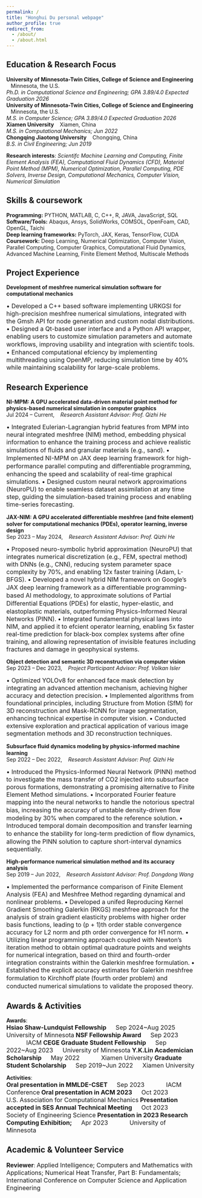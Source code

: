 ```yaml
---
permalink: /
title: "Honghui Du personal webpage"
author_profile: true
redirect_from: 
  - /about/
  - /about.html
---
```



Education & Research Focus
------
**University of Minnesota-Twin Cities, College of Science and Engineering** &nbsp;&nbsp; Minnesota, the U.S. <br>
*Ph.D. in Computational Science and Engineering; GPA 3.89/4.0 	Expected Graduation 2026* <br>
**University of Minnesota-Twin Cities, College of Science and Engineering** &nbsp;&nbsp; Minnesota, the U.S. <br>
*M.S. in Computer Science; GPA 3.89/4.0 	Expected Graduation 2026* <br>
**Xiamen University** &nbsp;&nbsp; Xiamen, China <br>
*M.S. in Computational Mechanics; 	Jun 2022* <br>
**Chongqing Jiaotong University** &nbsp;&nbsp; Chongqing, China <br>
*B.S. in Civil Engineering; 	Jun 2019* 

**Research interests**: *Scientifc Machine Learning and Computing, Finite Element Analysis (FEA), Computational Fluid Dynamics (CFD), Material Point Method (MPM), Numerical Optimization, Parallel Computing, PDE Solvers, Inverse Design, Computational Mechanics, Computer Vision, Numerical Simulation* 

Skills & coursework
------
**Programming:** PYTHON, MATLAB, C, C++, R, JAVA, JavaScript, SQL <br>
**Software/Tools:** Abaqus, Ansys, SolidWorks, COMSOL, OpenFoam, CAD, OpenGL, Taichi <br>
**Deep learning frameworks:** PyTorch, JAX, Keras, TensorFlow, CUDA <br>
**Coursework:** Deep Learning, Numerical Optimization, Computer Vision, Parallel Computing, Computer Graphics, Computational Fluid Dynamics, Advanced Machine Learning, Finite Element Method, Multiscale Methods <br>

Project Experience
------
**Development of meshfree numerical simulation software for computational mechanics** 

<font size=3> • Developed a C++ based software implementing URKGSI for high-precision meshfree numerical simulations, integrated with the Gmsh API for node generation and custom nodal distributions.</font><br> 
<font size=3> • Designed a Qt-based user interface and a Python API wrapper, enabling users to customize simulation parameters and automate workﬂows, improving usability and integration with scientifc tools.</font><br> 
<font size=3> • Enhanced computational efciency by implementing multithreading using OpenMP, reducing simulation time by 40% while maintaining scalability for large-scale problems.</font> 

Research Experience
------
**NI-MPM: A GPU accelerated data-driven material point method for physics-based numerical simulation in computer graphics** <br>
Jul 2024 – Current, &nbsp;&nbsp; *Research Assistant Advisor: Prof. Qizhi He* 

<font size=3> • Integrated Eulerian-Lagrangian hybrid features from MPM into neural integrated meshfree (NIM) method, embedding physical information to enhance the training process and achieve realistic simulations of ﬂuids and granular materials (e.g., sand).</font>
<font size=3> • Implemented NI-MPM on JAX deep learning framework for high-performance parallel computing and diﬀerentiable programming, enhancing the speed and scalability of real-time graphical simulations.</font>
<font size=3> • Designed custom neural network approximations (NeuroPU) to enable seamless dataset assimilation at any time step, guiding the simulation-based training process and enabling time-series forecasting.</font> 

**JAX-NIM: A GPU accelerated diﬀerentiable meshfree (and fnite element) solver for computational mechanics (PDEs), operator learning, inverse design** <br>
Sep 2023 – May 2024, &nbsp;&nbsp; *Research Assistant Advisor: Prof. Qizhi He* 

<font size=3> • Proposed neuro-symbolic hybrid approximation (NeuroPU) that integrates numerical discretization (e.g., FEM, spectral method) with DNNs (e.g., CNN), reducing system parameter space complexity by 70%, and enabling 12x faster training (Adam, L-BFGS).</font>
<font size=3> • Developed a novel hybrid NIM framework on Google’s JAX deep learning framework as a diﬀerentiable programming-based AI methodology, to approximate solutions of Partial Diﬀerential Equations (PDEs) for elastic, hyper-elastic, and elastoplastic materials, outperforming Physics-Informed Neural Networks (PINN).</font>
<font size=3> • Integrated fundamental physical laws into NIM, and applied it to efcient operator learning, enabling 5x faster real-time prediction for black-box complex systems after ofine training, and allowing representation of invisible features including fractures and damage in geophysical systems.</font> 

**Object detection and semantic 3D reconstruction via computer vision** <br> 
Sep 2023 – Dec 2023, &nbsp;&nbsp; *Project Participant Advisor: Prof. Volkan Isler* 

<font size=3> • Optimized YOLOv8 for enhanced face mask detection by integrating an advanced attention mechanism, achieving higher accuracy and detection precision.</font>
<font size=3> • Implemented algorithms from foundational principles, including Structure from Motion (SfM) for 3D reconstruction and Mask-RCNN for image segmentation, enhancing technical expertise in computer vision.</font>
<font size=3> • Conducted extensive exploration and practical application of various image segmentation methods and 3D reconstruction techniques.</font> 

**Subsurface ﬂuid dynamics modeling by physics-informed machine learning** <br> 
Sep 2022 – Dec 2022, &nbsp;&nbsp; *Research Assistant Advisor: Prof. Qizhi He* 

<font size=3> • Introduced the Physics-Informed Neural Network (PINN) method to investigate the mass transfer of CO2 injected into subsurface porous formations, demonstrating a promising alternative to Finite Element Method simulations.</font>
<font size=3> • Incorporated Fourier feature mapping into the neural networks to handle the notorious spectral bias, increasing the accuracy of unstable density-driven ﬂow modeling by 30% when compared to the reference solution.</font>
<font size=3> • Introduced temporal domain decomposition and transfer learning to enhance the stability for long-term prediction of ﬂow dynamics, allowing the PINN solution to capture short-interval dynamics sequentially.</font> 

**High-performance numerical simulation method and its accuracy analysis** <br>
Sep 2019 – Jun 2022, &nbsp;&nbsp; *Research Assistant Advisor: Prof. Dongdong Wang* 

<font size=3> • Implemented the performance comparison of Finite Element Analysis (FEA) and Meshfree Method regarding dynamical and nonlinear problems.</font>
<font size=3> • Developed a unifed Reproducing Kernel Gradient Smoothing Galerkin (RKGS) meshfree approach for the analysis of strain gradient elasticity problems with higher order basis functions, leading to (p + 1)th order stable convergence accuracy for L2 norm and pth order convergence for H1 norm.</font>
<font size=3> • Utilizing linear programming approach coupled with Newton’s iteration method to obtain optimal quadrature points and weights for numerical integration, based on third and fourth-order integration constraints within the Galerkin meshfree formulation.</font>
<font size=3> • Established the explicit accuracy estimates for Galerkin meshfree formulation to Kirchhoﬀ plate (fourth order problem) and conducted numerical simulations to validate the proposed theory.</font> 

Awards & Activities
------
**Awards**: <br>
**<font size=3>Hsiao Shaw-Lundquist Fellowship</font>**
<font size=3> &emsp; Sep 2024~Aug 2025 &emsp; University of Minnesota</font> 
**<font size=3>NSF Fellowship Award</font>**
<font size=3> &emsp; Sep 2023 &emsp;&emsp;&emsp; IACM</font> 
**<font size=3>CEGE Graduate Student Fellowship</font>**
<font size=3> &emsp; Sep 2022~Aug 2023 &emsp; University of Minnesota</font> 
**<font size=3>Y.K.Lin Academician Scholarship</font>**
<font size=3> &emsp; May 2022 &emsp;&emsp;&emsp; Xiamen University</font> 
**<font size=3>Graduate Student Scholarship</font>**
<font size=3> &emsp; Sep 2019~Jun 2022 &emsp; Xiamen University</font> <br>

**Activities**: <br>
**<font size=3>Oral presentation in MMLDE-CSET</font>**
<font size=3> &emsp; Sep 2023 &emsp;&emsp;&emsp; IACM Conference</font> 
**<font size=3>Oral presentation in ACM 2023</font>**
<font size=3> &emsp; Oct 2023 &emsp;&emsp;&emsp; U.S. Association for Computational Mechanics</font> 
**<font size=3>Presentation accepted in SES Annual Technical Meeting</font>**
<font size=3> &emsp; Oct 2023 &emsp;&emsp;&emsp; Society of Engineering Science</font> 
**<font size=3>Presentation in 2023 Research Computing Exhibition;</font>**
<font size=3> &emsp; Apr 2023 &emsp;&emsp;&emsp; University of Minnesota</font> 

Academic & Volunteer Service
------
**<font size=3>Reviewer</font>**: <font size=3>Applied Intelligence; Computers and Mathematics with Applications; Numerical Heat Transfer, Part B: Fundamentals; International Conference on Computer Science and Application Engineering</font> 
